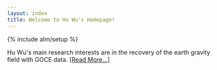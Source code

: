 ```yaml
---
layout: index
title: Welcome to Hu Wu's Homepage!
---
```

{% include alm/setup %}
<script language="javascript">
$($("#home").children()[0]).css('color', '#EC6197');
</script>

Hu Wu's main research interests are in the recovery of the earth gravity field with GOCE data. [[Read More...]](http://wuhu-ife.github.io/homepage/research.html)